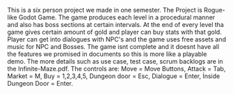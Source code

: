 This is a six person project we made in one semester. The Project is Rogue-like Godot Game. The game produces each level in a procedural manner and also has boss sections at certain intervals. At the end of every level tha game gives certain amount of gold and player can buy stats with that gold.
Player can get into dialogues with NPC's and the game uses free assets and music for NPC and Bosses. The game isnt complete and it doesnt have all the features we promised in documents so this is more like a playable demo.
The more details such as use case, test case, scrum backlogs are in the Infinite-Maze.pdf.
The controls are: 
Move = Move Buttons, Attack = Tab, Market = M, Buy = 1,2,3,4,5, Dungeon door = Esc, Dialogue = Enter, İnside Dungeon Door = Enter.
